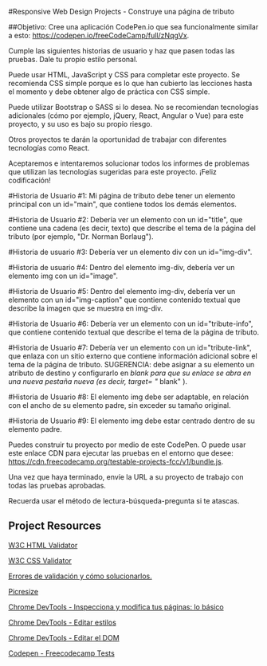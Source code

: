 #Responsive Web Design Projects - Construye una página de tributo

##Objetivo:
Cree una aplicación CodePen.io que sea funcionalmente similar a esto: https://codepen.io/freeCodeCamp/full/zNqgVx.

Cumple las siguientes historias de usuario y haz que pasen todas las pruebas. Dale tu propio estilo personal.

Puede usar HTML, JavaScript y CSS para completar este proyecto. Se recomienda CSS simple porque es lo que han cubierto las lecciones hasta el momento y debe obtener algo de práctica con CSS simple.

Puede utilizar Bootstrap o SASS si lo desea. No se recomiendan tecnologías adicionales (cómo por ejemplo, jQuery, React, Angular o Vue) para este proyecto, y su uso es bajo su propio riesgo.

Otros proyectos te darán la oportunidad de trabajar con diferentes tecnologías como React. 

Aceptaremos e intentaremos solucionar todos los informes de problemas que utilizan las tecnologías sugeridas para este proyecto. ¡Feliz codificación!

#Historia de Usuario #1:
Mi página de tributo debe tener un elemento principal con un id="main", que contiene todos los demás elementos.

#Historia de Usuario #2:
Debería ver un elemento con un id="title", que contiene una cadena (es decir, texto) que describe el tema de la página del tributo (por ejemplo, "Dr. Norman Borlaug").

#Historia de usuario #3:
Debería ver un elemento div con un id="img-div".

#Historia de usuario #4:
Dentro del elemento img-div, debería ver un elemento img con un id="image".

#Historia de Usuario #5:
Dentro del elemento img-div, debería ver un elemento con un id="img-caption" que contiene contenido textual que describe la imagen que se muestra en img-div.

#Historia de Usuario #6:
Debería ver un elemento con un id="tribute-info", que contiene contenido textual que describe el tema de la página de tributo.

#Historia de Usuario #7:
Debería ver un elemento con un id="tribute-link", que enlaza con un sitio externo que contiene información adicional sobre el tema de la página de tributo. SUGERENCIA: debe asignar a su elemento un atributo de destino y configurarlo en _blank para que su enlace se abra en una nueva pestaña nueva (es decir, target= "_ blank" ).

#Historia de Usuario #8:
El elemento img debe ser adaptable, en relación con el ancho de su elemento padre, sin exceder su tamaño original.

#Historia de Usuario #9:
El elemento img debe estar centrado dentro de su elemento padre.

Puedes construir tu proyecto por medio de este CodePen. O puede usar este enlace CDN para ejecutar las pruebas en el entorno que desee: https://cdn.freecodecamp.org/testable-projects-fcc/v1/bundle.js.

Una vez que haya terminado, envíe la URL a su proyecto de trabajo con todas las pruebas aprobadas.

Recuerda usar el método de lectura-búsqueda-pregunta si te atascas.

## Project Resources

[W3C HTML Validator](https://validator.w3.org/#validate_by_input)

[W3C CSS Validator](https://jigsaw.w3.org/css-validator/#validate_by_input)

[Errores de validación y cómo solucionarlos.](http://line25.com/articles/10-common-validation-errors-and-how-to-fix-them)

[Picresize](http://picresize.com/)

[Chrome DevTools - Inspecciona y modifica tus páginas: lo básico](https://developers.google.com/web/tools/chrome-devtools/iterate/inspect-styles/basics?hl=en)

[Chrome DevTools - Editar estilos](https://developers.google.com/web/tools/chrome-devtools/iterate/inspect-styles/edit-styles)

[Chrome DevTools - Editar el DOM](https://developers.google.com/web/tools/chrome-devtools/iterate/inspect-styles/edit-dom)

[Codepen - Freecodecamp Tests](https://codepen.io/Cristian1985/pen/XQbxRZ)